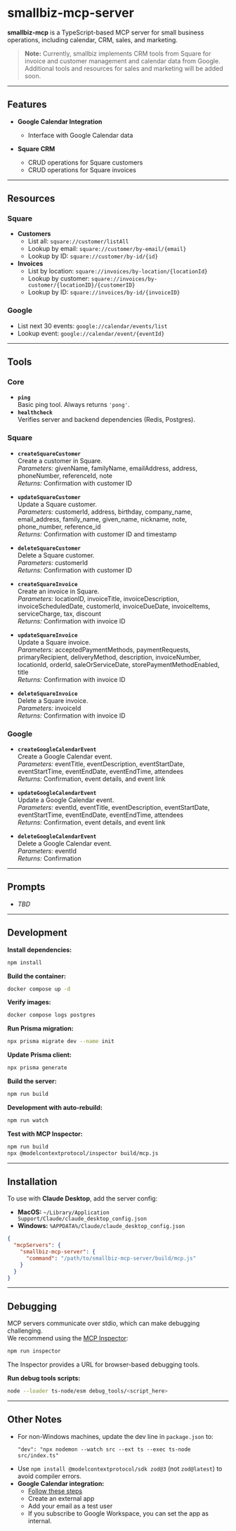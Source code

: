 # smallbiz-mcp-server

**smallbiz-mcp** is a TypeScript-based MCP server for small business operations, including calendar, CRM, sales, and marketing.

> **Note:** Currently, smallbiz implements CRM tools from Square for invoice and customer management and calendar data from Google. Additional tools and resources for sales and marketing will be added soon.

---

## Features

- **Google Calendar Integration**
  - Interface with Google Calendar data
  
- **Square CRM**
  - CRUD operations for Square customers
  - CRUD operations for Square invoices

---

## Resources

### Square

- **Customers**
  - List all: `square://customer/listAll`
  - Lookup by email: `square://customer/by-email/{email}`
  - Lookup by ID: `square://customer/by-id/{id}`
- **Invoices**
  - List by location: `square://invoices/by-location/{locationId}`
  - Lookup by customer: `square://invoices/by-customer/{locationID}/{customerID}`
  - Lookup by ID: `square://invoices/by-id/{invoiceID}`

### Google

- List next 30 events: `google://calendar/events/list`
- Lookup event: `google://calendar/event/{eventId}`

---

## Tools

### Core

- **`ping`**  
  Basic ping tool. Always returns `'pong'`.
- **`healthcheck`**  
  Verifies server and backend dependencies (Redis, Postgres).

### Square

- **`createSquareCustomer`**  
  Create a customer in Square.  
  _Parameters:_ givenName, familyName, emailAddress, address, phoneNumber, referenceId, note  
  _Returns:_ Confirmation with customer ID

- **`updateSquareCustomer`**  
  Update a Square customer.  
  _Parameters:_ customerId, address, birthday, company_name, email_address, family_name, given_name, nickname, note, phone_number, reference_id  
  _Returns:_ Confirmation with customer ID and timestamp

- **`deleteSquareCustomer`**  
  Delete a Square customer.  
  _Parameters:_ customerId  
  _Returns:_ Confirmation with customer ID

- **`createSquareInvoice`**  
  Create an invoice in Square.  
  _Parameters:_ locationID, invoiceTitle, invoiceDescription, invoiceScheduledDate, customerId, invoiceDueDate, invoiceItems, serviceCharge, tax, discount  
  _Returns:_ Confirmation with invoice ID

- **`updateSquareInvoice`**  
  Update a Square invoice.  
  _Parameters:_ acceptedPaymentMethods, paymentRequests, primaryRecipient, deliveryMethod, description, invoiceNumber, locationId, orderId, saleOrServiceDate, storePaymentMethodEnabled, title  
  _Returns:_ Confirmation with invoice ID

- **`deleteSquareInvoice`**  
  Delete a Square invoice.  
  _Parameters:_ invoiceId  
  _Returns:_ Confirmation with invoice ID

### Google

- **`createGoogleCalendarEvent`**  
  Create a Google Calendar event.  
  _Parameters:_ eventTitle, eventDescription, eventStartDate, eventStartTime, eventEndDate, eventEndTime, attendees  
  _Returns:_ Confirmation, event details, and event link

- **`updateGoogleCalendarEvent`**  
  Update a Google Calendar event.  
  _Parameters:_ eventId, eventTitle, eventDescription, eventStartDate, eventStartTime, eventEndDate, eventEndTime, attendees  
  _Returns:_ Confirmation, event details, and event link

- **`deleteGoogleCalendarEvent`**  
  Delete a Google Calendar event.  
  _Parameters:_ eventId  
  _Returns:_ Confirmation

---

## Prompts

- _TBD_

---

## Development

**Install dependencies:**
```bash
npm install
```

**Build the container:**
```bash
docker compose up -d
```

**Verify images:**
```bash
docker compose logs postgres
```

**Run Prisma migration:**
```bash
npx prisma migrate dev --name init
```

**Update Prisma client:**
```bash
npx prisma generate
```

**Build the server:**
```bash
npm run build
```

**Development with auto-rebuild:**
```bash
npm run watch
```

**Test with MCP Inspector:**
```bash
npm run build
npx @modelcontextprotocol/inspector build/mcp.js
```

---

## Installation

To use with **Claude Desktop**, add the server config:

- **MacOS:** `~/Library/Application Support/Claude/claude_desktop_config.json`
- **Windows:** `%APPDATA%/Claude/claude_desktop_config.json`

```json
{
  "mcpServers": {
    "smallbiz-mcp-server": {
      "command": "/path/to/smallbiz-mcp-server/build/mcp.js"
    }
  }
}
```

---

## Debugging

MCP servers communicate over stdio, which can make debugging challenging.  
We recommend using the [MCP Inspector](https://github.com/modelcontextprotocol/inspector):

```bash
npm run inspector
```

The Inspector provides a URL for browser-based debugging tools.

**Run debug tools scripts:**
```bash
node --loader ts-node/esm debug_tools/<script_here>
```

---

## Other Notes

- For non-Windows machines, update the dev line in `package.json` to:
  ```
  "dev": "npx nodemon --watch src --ext ts --exec ts-node src/index.ts"
  ```
- Use `npm install @modelcontextprotocol/sdk zod@3` (not `zod@latest`) to avoid compiler errors.
- **Google Calendar integration:**
  - [Follow these steps](https://developers.google.com/workspace/calendar/api/quickstart/nodejs)
  - Create an external app
  - Add your email as a test user
  - If you subscribe to Google Workspace, you can set the app as internal.
